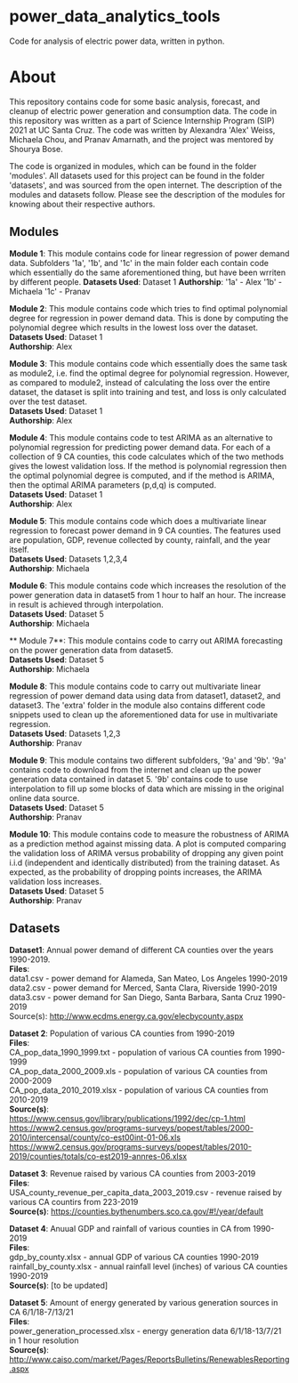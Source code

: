 # power_data_analytics_tools
 Code for analysis of electric power data, written in python.
 
# About
This repository contains code for some basic analysis, forecast, and cleanup of electric power generation and consumption data. The code in this repository was written as a part of Science Internship Program (SIP) 2021 at UC Santa Cruz. The code was written by Alexandra 'Alex' Weiss, Michaela Chou, and Pranav Amarnath, and the project was mentored by Shourya Bose.

The code is organized in modules, which can be found in the folder 'modules'. All datasets used for this project can be found in the folder 'datasets', and was sourced from the open internet. The description of the modules and datasets follow. Please see the description of the modules for knowing about their respective authors.

## Modules

**Module 1**: This module contains code for linear regression of power demand data. Subfolders '1a', '1b', and '1c' in the main folder each contain code which essentially do the same aforementioned thing, but have been wrriten by different people.
**Datasets Used**: Dataset 1
**Authorship**:
'1a' - Alex
'1b' - Michaela
'1c' - Pranav

**Module 2**: This module contains code which tries to find optimal polynomial degree for regression in power demand data. This is done by computing the polynomial degree which results in the lowest loss over the dataset.  
**Datasets Used**: Dataset 1  
**Authorship**: Alex

**Module 3**: This module contains code which essentially does the same task as module2, i.e. find the optimal degree for polynomial regression. However, as compared to module2, instead of calculating the loss over the entire dataset, the dataset is split into training and test, and loss is only calculated over the test dataset.  
**Datasets Used**: Dataset 1  
**Authorship**: Alex

**Module 4**: This module contains code to test ARIMA as an alternative to polynomial regression for predicting power demand data. For each of a collection of 9 CA counties, this code calculates which of the two methods gives the lowest validation loss. If the method is polynomial regression then the optimal polynomial degree is computed, and if the method is ARIMA, then the optimal ARIMA parameters (p,d,q) is computed.  
**Datasets Used**: Dataset 1  
**Authorship**: Alex

**Module 5**: This module contains code which does a multivariate linear regression to forecast power demand in 9 CA counties. The features used are population, GDP, revenue collected by county, rainfall, and the year itself.  
**Datasets Used**: Datasets 1,2,3,4  
**Authorship**: Michaela

**Module 6**: This module contains code which increases the resolution of the power generation data in dataset5 from 1 hour to half an hour. The increase in result is achieved through interpolation.  
**Datasets Used**: Dataset 5  
**Authorship**: Michaela

** Module 7**: This module contains code to carry out ARIMA forecasting on the power generation data from dataset5.  
**Datasets Used**: Dataset 5  
**Authorship**: Michaela

**Module 8**: This module contains code to carry out multivariate linear regression of power demand data using data from dataset1, dataset2, and dataset3. The 'extra' folder in the module also contains different code snippets used to clean up the aforementioned data for use in multivariate regression.  
**Datasets Used**: Datasets 1,2,3  
**Authorship**: Pranav

**Module 9**: This module contains two different subfolders, '9a' and '9b'. '9a' contains code to download from the internet and clean up the power generation data contained in dataset 5. '9b' contains code to use interpolation to fill up some blocks of data which are missing in the original online data source.  
**Datasets Used**: Dataset 5  
**Authorship**: Pranav

**Module 10**: This module contains code to measure the robustness of ARIMA as a prediction method against missing data. A plot is computed comparing the validation loss of ARIMA versus probability of dropping any given point i.i.d (independent and identically distributed) from the training dataset. As expected, as the probability of dropping points increases, the ARIMA validation loss increases.  
**Datasets Used**: Dataset 5  
**Authorship**: Pranav

## Datasets

**Dataset1**: Annual power demand of different CA counties over the years 1990-2019.  
**Files**:  
data1.csv - power demand for Alameda, San Mateo, Los Angeles 1990-2019  
data2.csv - power demand for Merced, Santa Clara, Riverside 1990-2019  
data3.csv - power demand for San Diego, Santa Barbara, Santa Cruz 1990-2019  
Source(s): http://www.ecdms.energy.ca.gov/elecbycounty.aspx

**Dataset 2**: Population of various CA counties from 1990-2019  
**Files**:  
CA_pop_data_1990_1999.txt - population of various CA counties from 1990-1999  
CA_pop_data_2000_2009.xls - population of various CA counties from 2000-2009  
CA_pop_data_2010_2019.xlsx - population of various CA counties from 2010-2019  
**Source(s)**:  
https://www.census.gov/library/publications/1992/dec/cp-1.html  
https://www2.census.gov/programs-surveys/popest/tables/2000-2010/intercensal/county/co-est00int-01-06.xls  
https://www2.census.gov/programs-surveys/popest/tables/2010-2019/counties/totals/co-est2019-annres-06.xlsx  

**Dataset 3**: Revenue raised by various CA counties from 2003-2019  
**Files**:  
USA_county_revenue_per_capita_data_2003_2019.csv - revenue raised by various CA countirs from 223-2019  
**Source(s)**: https://counties.bythenumbers.sco.ca.gov/#!/year/default

**Dataset 4**: Anuual GDP and rainfall of various counties in CA from 1990-2019  
**Files**:  
gdp_by_county.xlsx - annual GDP of various CA counties 1990-2019  
rainfall_by_county.xlsx - annual rainfall level (inches) of various CA counties 1990-2019  
**Source(s)**: [to be updated]

**Dataset 5**: Amount of energy generated by various generation sources in CA 6/1/18-7/13/21  
**Files**:  
power_generation_processed.xlsx - energy generation data 6/1/18-13/7/21 in 1 hour resolution  
**Source(s)**: http://www.caiso.com/market/Pages/ReportsBulletins/RenewablesReporting.aspx
